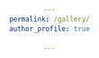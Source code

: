 ```yaml
---
permalink: /gallery/
author_profile: true

---
```




<html>
<head>
    <title>My Gallery</title>
    <style>
        /* 样式用于美化页面 */
        body {
            font-family: Arial, sans-serif;
            text-align: center;
        }

        .gallery-item {
            margin: 20px;
        }

        /* 样式用于布局图片、时间和事件 */
        .photo {
            display: block;
            margin: 0 auto;
            max-width: 100%;
            height: auto;
        }

        .time {
            font-size: 8px;
            font-weight: bold;
        }
        
        .event {
            font-style: italic;
            font-size: 8px;
        }
    </style>
</head>
<body>
    <h1>Welcome to My Gallery</h1>
    
    <div class="gallery-item">
        <div style="display: flex; align-items: center;">
            <img src="../images/科技英才班越野马拉松.jpg" alt="Photo 1" class="photo" style="width: 45%; max-width: 500px; height: auto; max-height: 500px;">
            <img src="../images/科技英才班马拉松2.jpg" alt="Photo 1" class="photo" style="width: 45%; max-width: 500px; height: auto; max-height: 500px;">
        </div>
    <p class="time">April 15, 2023</p>
    <p class="event">Science and Technology Talent Class Science Off-Road Marathon</p>
    </div>

    <div class="gallery-item">
        <div style="display: flex; align-items: center;">
            <img src="../images/校迎新.jpg" alt="Photo 1" class="photo" style="width: 45%; max-width: 500px; height: auto; max-height: 500px;">
            <img src="../images/校迎新2.jpg" alt="Photo 1" class="photo" style="width: 45%; max-width: 500px; height: auto; max-height: 500px;">
        </div>
    <p class="time">September 10, 2022</p>
    <p class="event">Hosted the University-Level Welcome Party</p>
    </div>
    
    <div class="gallery-item">
        <img src="../images/大蜀山.jpg" alt="Photo 1" class="photo" style="width: 45%; max-width: 500px; height: auto; max-height: 500px;">
        <p class="time">January 1, 2022</p>
        <p class="event">Night Hike to Mount Dashu</p>
    </div>
    
     <div class="gallery-item">
        <img src="../images/大物1.jpg" alt="Photo 1" class="photo" style="width: 45%; max-width: 500px; height: auto; max-height: 500px;">
        <p class="time">January 1, 2022</p>
        <p class="event">In the college physics laboratory class</p>
    </div>


    <div class="gallery-item">
        <img src="../images/电设小车.jpg" alt="Photo 1" class="photo" style="width: 45%; max-width: 500px; height: auto; max-height: 500px;">
        <p class="time">June 10, 2021</p>
        <p class="event">Projects in Electronic Design Practice: A Remote-Controlled Car</p>
    </div>
    
    <div class="gallery-item">
        <img src="../images/安徽省博物馆.jpg" alt="Photo 1" class="photo" style="width: 45%; max-width: 500px; height: auto; max-height: 500px;">
        <p class="time">April 17, 2021</p>
        <p class="event">Organized a class visit to the Anhui Provincial Museum.</p>
    </div>

    <div class="gallery-item">
        <img src="../images/一二九马拉松.jpg" alt="Photo 1" class="photo" style="width: 45%; max-width: 500px; height: auto; max-height: 500px;">
        <p class="time">December 9, 2020</p>
        <p class="event">“一二九” Campus Marathon.</p>
    </div>
    
    <div class="gallery-item">
        <img src="../images/科普演讲比赛.jpg" alt="Photo 1" class="photo" style="width: 45%; max-width: 500px; height: auto; max-height: 500px;">
        <p class="time">November 25, 2020</p>
        <p class="event">Anhui Province's First Science Popularization Speech Competition.</p>
    </div>
    
    <div class="gallery-item">
        <img src="../images/开学典礼.jpg" alt="Photo 1" class="photo" style="width: 45%; max-width: 500px; height: auto; max-height: 500px;">
        <p class="time">September 20, 2020</p>
        <p class="event">Delivering a speech as a representative of the freshman class at the opening ceremony.</p>
    </div>
    
    <div class="gallery-item">
        <img src="../images/东门门口.jpg" alt="Photo 1" class="photo" style="width: 45%; max-width: 500px; height: auto; max-height: 500px;">
        <p class="time">September 3, 2020</p>
        <p class="event">To commemorate my first visit to the university, at the entrance of USTC</p>
    </div>



    <!-- 添加更多照片和相关信息 -->
    
</body>
</html>
